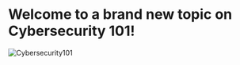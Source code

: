 # Welcome to a brand new topic on Cybersecurity 101!


![Cybersecurity101](Command_Line/Screenshot/Cybersecurity_101.png)

